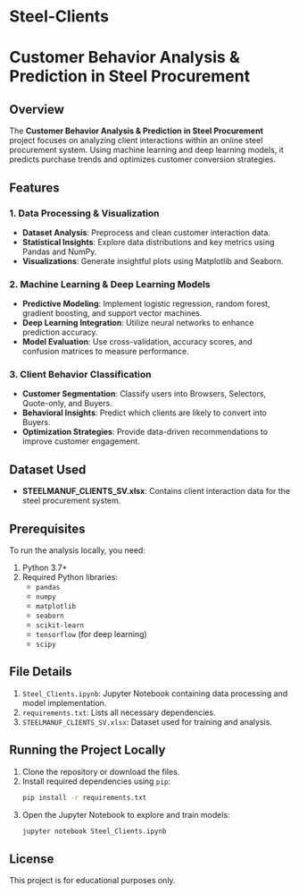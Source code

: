 # Steel-Clients
# Customer Behavior Analysis & Prediction in Steel Procurement

## Overview
The **Customer Behavior Analysis & Prediction in Steel Procurement** project focuses on analyzing client interactions within an online steel procurement system. Using machine learning and deep learning models, it predicts purchase trends and optimizes customer conversion strategies.

## Features

### 1. Data Processing & Visualization
- **Dataset Analysis**: Preprocess and clean customer interaction data.
- **Statistical Insights**: Explore data distributions and key metrics using Pandas and NumPy.
- **Visualizations**: Generate insightful plots using Matplotlib and Seaborn.

### 2. Machine Learning & Deep Learning Models
- **Predictive Modeling**: Implement logistic regression, random forest, gradient boosting, and support vector machines.
- **Deep Learning Integration**: Utilize neural networks to enhance prediction accuracy.
- **Model Evaluation**: Use cross-validation, accuracy scores, and confusion matrices to measure performance.

### 3. Client Behavior Classification
- **Customer Segmentation**: Classify users into Browsers, Selectors, Quote-only, and Buyers.
- **Behavioral Insights**: Predict which clients are likely to convert into Buyers.
- **Optimization Strategies**: Provide data-driven recommendations to improve customer engagement.

## Dataset Used
- **STEELMANUF_CLIENTS_SV.xlsx**: Contains client interaction data for the steel procurement system.

## Prerequisites
To run the analysis locally, you need:
1. Python 3.7+
2. Required Python libraries:
   - `pandas`
   - `numpy`
   - `matplotlib`
   - `seaborn`
   - `scikit-learn`
   - `tensorflow` (for deep learning)
   - `scipy`

## File Details
1. `Steel_Clients.ipynb`: Jupyter Notebook containing data processing and model implementation.
2. `requirements.txt`: Lists all necessary dependencies.
3. `STEELMANUF_CLIENTS_SV.xlsx`: Dataset used for training and analysis.

## Running the Project Locally
1. Clone the repository or download the files.
2. Install required dependencies using `pip`:
   ```bash
   pip install -r requirements.txt
   ```
3. Open the Jupyter Notebook to explore and train models:
   ```bash
   jupyter notebook Steel_Clients.ipynb
   ```

## License
This project is for educational purposes only.
